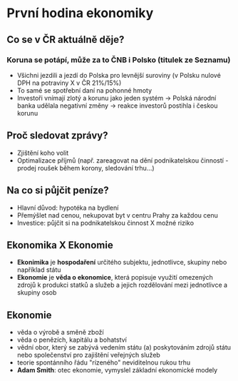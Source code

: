 # První hodina ekonomiky

## Co se v ČR aktuálně děje?

### Koruna se potápí, může za to ČNB i Polsko (titulek ze Seznamu)
- Všichni jezdili a jezdí do Polska pro levnější suroviny (v Polsku nulové DPH na potraviny X v ČR 21%/15%)
- To samé se spotřební daní na pohonné hmoty
- Investoři vnímají zlotý a korunu jako jeden systém -> Polská národní banka udělala negativní změny -> reakce investorů postihla i českou korunu

## Proč sledovat zprávy?
- Zjištění koho volit
- Optimalizace příjmů (např. zareagovat na dění podnikatelskou činností - prodej roušek během korony, sledování trhu...)

## Na co si půjčit peníze?
- Hlavní důvod: hypotéka na bydlení
- Přemýšlet nad cenou, nekupovat byt v centru Prahy za každou cenu
- Investice: půjčit si na podnikatelskou činnost X možné riziko

## Ekonomika X Ekonomie
- **Ekonimika** je **hospodaření** určitého subjektu, jednotlivce, skupiny nebo například státu
- **Ekonomie** je **věda o ekonomice**, která popisuje využití omezených zdrojů k produkci statků a služeb a jejich rozdělování mezi jednotlivce a skupiny osob

## Ekonomie
- věda o výrobě a směně zboží
- věda o penězích, kapitálu a bohatství
- vědní obor, který se zabývá vedením státu (a) poskytováním zdrojů státu nebo společenství pro zajištění veřejných služeb
- teorie spontánního řádu "rízeného" neviditelnou rukou trhu
- **Adam Smith**: otec ekonomie, vymyslel základní ekonomické modely